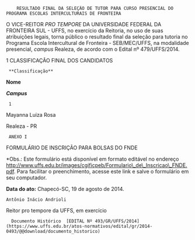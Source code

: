         RESULTADO FINAL DA SELEÇÃO DE TUTOR PARA CURSO PRESENCIAL DO PROGRAMA ESCOLAS INTERCULTURAIS DE FRONTEIRA  

O VICE-REITOR *PRO TEMPORE* DA UNIVERSIDADE FEDERAL DA FRONTEIRA SUL - UFFS, no exercício da Reitoria, no uso de suas atribuições legais, torna público o resultado final da seleção para tutoria no Programa Escola Intercultural de Fronteira - SEB/MEC/UFFS, na modalidade presencial, *campus* Realeza, de acordo com o Edital nº 479/UFFS/2014.

 1 CLASSIFICAÇÃO FINAL DOS CANDIDATOS

     **Classificação**

   **Nome**

   ***Campus***

     1

   Mayanna Luiza Rosa

   Realeza - PR

     ANEXO I

 FORMULÁRIO DE INSCRIÇÃO PARA BOLSAS DO FNDE

 *Obs.: Este formulário está disponível em formato editável no endereço http://www.uffs.edu.br/images/cgificpeb/Formulario\_de\_Inscricao\_FNDE.pdf. Para facilitar o preenchimento, acesse este link e salve o formulário em seu computador.

  

   **Data do ato:** Chapecó-SC, 19 de agosto de 2014.   
 

    Antônio Inácio Andrioli   
 Reitor pro tempore da UFFS, em exercício 

      Documento Histórico  [EDITAL Nº 493/GR/UFFS/2014](https://www.uffs.edu.br/atos-normativos/edital/gr/2014-0493/@@download/documento_historico)     
      